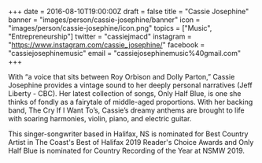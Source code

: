 +++
date = 2016-08-10T19:00:00Z
draft = false
title = "Cassie Josephine"
banner = "images/person/cassie-josephine/banner"
icon = "images/person/cassie-josephine/icon.png"
topics = ["Music", "Entrepreneurship"]
twitter = "cassiejmacd"
instagram = "https://www.instagram.com/cassie_josephine/"
facebook = "cassiejosephinemusic"
email = "cassiejosephinemusic%40gmail.com"
+++

With “a voice that sits between Roy Orbison and Dolly Parton,” Cassie Josephine provides a vintage sound to her deeply personal narratives (Jeff Liberty - CBC). Her latest collection of songs, Only Half Blue, is one she thinks of fondly as a fairytale of middle-aged proportions. With her backing band, The Cry If I Want To’s, Cassie’s dreamy anthems are brought to life with soaring harmonies, violin, piano, and electric guitar.

This singer-songwriter based in Halifax, NS is nominated for Best Country Artist in The Coast's Best of Halifax 2019 Reader's Choice Awards and Only Half Blue is nominated for Country Recording of the Year at NSMW 2019.
